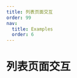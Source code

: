 ```yaml
---
title: 列表页面交互
order: 99
nav:
  title: Examples
  order: 6
---
```


# 列表页面交互

<code src="../demo/list.tsx" />
